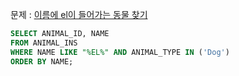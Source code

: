 문제 : [이름에 el이 들어가는 동물 찾기](https://school.programmers.co.kr/learn/courses/30/lessons/59047)

```sql
SELECT ANIMAL_ID, NAME
FROM ANIMAL_INS
WHERE NAME LIKE "%EL%" AND ANIMAL_TYPE IN ('Dog')
ORDER BY NAME;
```
